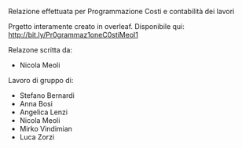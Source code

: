 Relazione effettuata per Programmazione Costi e contabilità dei lavori

Prgetto interamente creato in overleaf. Disponibile qui: http://bit.ly/Pr0grammaz1oneC0stiMeol1

Relazone scritta da: 
- Nicola Meoli

Lavoro di gruppo di:
- Stefano Bernardi
- Anna Bosi
- Angelica Lenzi
- Nicola Meoli
- Mirko Vindimian
- Luca Zorzi
